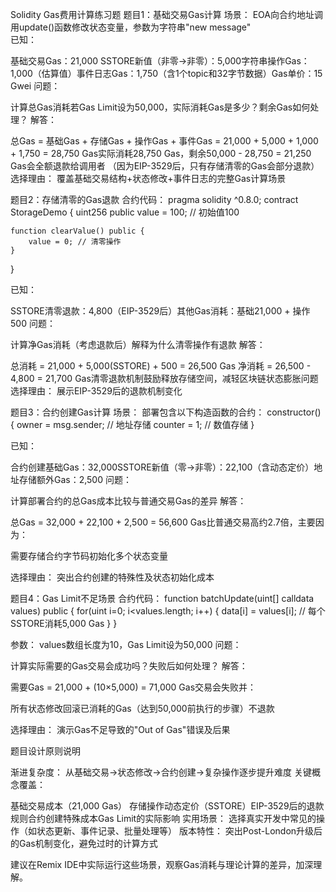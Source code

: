 Solidity Gas费用计算练习题
题目1：基础交易Gas计算
场景：
EOA向合约地址调用update()函数修改状态变量，参数为字符串"new message"  
已知：

基础交易Gas：21,000  SSTORE新值（非零→非零）：5,000字符串操作Gas：1,000（估算值）事件日志Gas：1,750（含1个topic和32字节数据）Gas单价：15 Gwei
问题：

计算总Gas消耗若Gas Limit设为50,000，实际消耗Gas是多少？剩余Gas如何处理？
解答：

总Gas = 基础Gas + 存储Gas + 操作Gas + 事件Gas
= 21,000 + 5,000 + 1,000 + 1,750 = 28,750 Gas实际消耗28,750 Gas，剩余50,000 - 28,750 = 21,250 Gas会全额退款给调用者
（因为EIP-3529后，只有存储清零的Gas会部分退款）
选择理由：
覆盖基础交易结构+状态修改+事件日志的完整Gas计算场景

题目2：存储清零的Gas退款
合约代码：
pragma solidity ^0.8.0;
contract StorageDemo {
    uint256 public value = 100; // 初始值100
    
    function clearValue() public {
        value = 0; // 清零操作
    }
}

已知：

SSTORE清零退款：4,800（EIP-3529后）其他Gas消耗：基础21,000 + 操作500
问题：

计算净Gas消耗（考虑退款后）解释为什么清零操作有退款
解答：

总消耗 = 21,000 + 5,000(SSTORE) + 500 = 26,500 Gas
净消耗 = 26,500 - 4,800 = 21,700 Gas清零退款机制鼓励释放存储空间，减轻区块链状态膨胀问题
选择理由：
展示EIP-3529后的退款机制变化

题目3：合约创建Gas计算
场景：
部署包含以下构造函数的合约：
constructor() {
    owner = msg.sender; // 地址存储
    counter = 1;        // 数值存储
}

已知：

合约创建基础Gas：32,000SSTORE新值（零→非零）：22,100（含动态定价）地址存储额外Gas：2,500
问题：

计算部署合约的总Gas成本比较与普通交易Gas的差异
解答：

总Gas = 32,000 + 22,100 + 2,500 = 56,600 Gas比普通交易高约2.7倍，主要因为：

需要存储合约字节码初始化多个状态变量

选择理由：
突出合约创建的特殊性及状态初始化成本

题目4：Gas Limit不足场景
合约代码：
function batchUpdate(uint[] calldata values) public {
    for(uint i=0; i<values.length; i++) {
        data[i] = values[i]; // 每个SSTORE消耗5,000 Gas
    }
}

参数：
values数组长度为10，Gas Limit设为50,000
问题：

计算实际需要的Gas交易会成功吗？失败后如何处理？
解答：

需要Gas = 21,000 + (10×5,000) = 71,000 Gas交易会失败并：

所有状态修改回滚已消耗的Gas（达到50,000前执行的步骤）不退款

选择理由：
演示Gas不足导致的"Out of Gas"错误及后果

题目设计原则说明

渐进复杂度：
从基础交易→状态修改→合约创建→复杂操作逐步提升难度
关键概念覆盖：

基础交易成本（21,000 Gas）  存储操作动态定价（SSTORE）EIP-3529后的退款规则合约创建特殊成本Gas Limit的实际影响
实用场景：
选择真实开发中常见的操作（如状态更新、事件记录、批量处理等）
版本特性：
突出Post-London升级后的Gas机制变化，避免过时的计算方式

建议在Remix IDE中实际运行这些场景，观察Gas消耗与理论计算的差异，加深理解。
